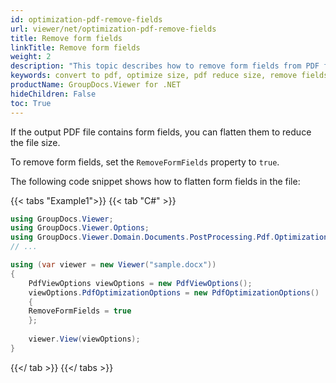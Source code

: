 ```yaml
---
id: optimization-pdf-remove-fields
url: viewer/net/optimization-pdf-remove-fields
title: Remove form fields
linkTitle: Remove form fields
weight: 2
description: "This topic describes how to remove form fields from PDF file using the GroupDocs.Viewer .NET API (C#)."
keywords: convert to pdf, optimize size, pdf reduce size, remove fields
productName: GroupDocs.Viewer for .NET
hideChildren: False
toc: True
---
```

If the output PDF file contains form fields, you can flatten them to reduce the file size.

To remove form fields, set the `RemoveFormFields` property to `true`.

The following code snippet shows how to flatten form fields in the file:

{{< tabs "Example1">}}
{{< tab "C#" >}}
```csharp
using GroupDocs.Viewer;
using GroupDocs.Viewer.Options;
using GroupDocs.Viewer.Domain.Documents.PostProcessing.Pdf.Optimization;
// ...

using (var viewer = new Viewer("sample.docx"))
{
    PdfViewOptions viewOptions = new PdfViewOptions();
    viewOptions.PdfOptimizationOptions = new PdfOptimizationOptions()
    {
    RemoveFormFields = true
    };
     
    viewer.View(viewOptions);
}
```
{{</ tab >}}
{{</ tabs >}}

